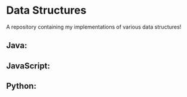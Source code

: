 # Data Structures
A repository containing my implementations of various data structures!

## Java:

## JavaScript:

## Python:


